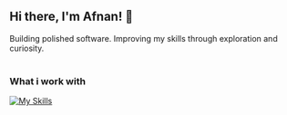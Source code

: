 <h2>Hi there, I'm Afnan! 👋</h2>

<p>
  Building polished software. Improving my skills through
  exploration and curiosity.<br></br>
</p>


### What i work with
[![My Skills](https://skillicons.dev/icons?i=react,tailwind,threejs,nodejs,express,firebase,go,unity,sqlite,ubuntu)](https://skillicons.dev)

